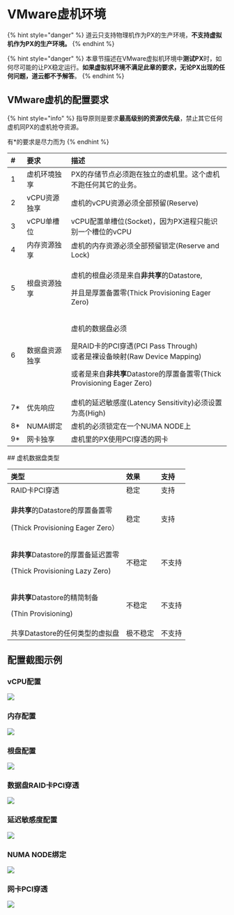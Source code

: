 # VMware虚机环境

{% hint style="danger" %}
道云只支持物理机作为PX的生产环境，**不支持虚拟机作为PX的生产环境。**
{% endhint %}

{% hint style="danger" %}
本章节描述在VMware虚拟机环境中**测试PX**时，如何尽可能的让PX稳定运行。**如果虚拟机环境不满足此章的要求，无论PX出现的任何问题，道云都不予解答**。
{% endhint %}

## VMware虚机的配置要求

{% hint style="info" %}
指导原则是要求**最高级别的资源优先级**，禁止其它任何虚机同PX的虚机抢夺资源。

有\*的要求是尽力而为
{% endhint %}

<table>
  <thead>
    <tr>
      <th style="text-align:left">#</th>
      <th style="text-align:left">&#x8981;&#x6C42;</th>
      <th style="text-align:left">&#x63CF;&#x8FF0;</th>
    </tr>
  </thead>
  <tbody>
    <tr>
      <td style="text-align:left">1</td>
      <td style="text-align:left">&#x865A;&#x673A;&#x73AF;&#x5883;&#x72EC;&#x4EAB;</td>
      <td style="text-align:left">PX&#x7684;&#x5B58;&#x50A8;&#x8282;&#x70B9;&#x5FC5;&#x987B;&#x8DD1;&#x5728;&#x72EC;&#x7ACB;&#x7684;&#x865A;&#x673A;&#x91CC;&#x3002;&#x8FD9;&#x4E2A;&#x865A;&#x673A;&#x4E0D;&#x8DD1;&#x4EFB;&#x4F55;&#x5176;&#x5B83;&#x7684;&#x4E1A;&#x52A1;&#x3002;</td>
    </tr>
    <tr>
      <td style="text-align:left">2</td>
      <td style="text-align:left">vCPU&#x8D44;&#x6E90;&#x72EC;&#x4EAB;</td>
      <td style="text-align:left">&#x865A;&#x673A;&#x7684;vCPU&#x8D44;&#x6E90;&#x5FC5;&#x987B;&#x5168;&#x90E8;&#x9884;&#x7559;(Reserve)</td>
    </tr>
    <tr>
      <td style="text-align:left">3</td>
      <td style="text-align:left">vCPU&#x5355;&#x69FD;&#x4F4D;</td>
      <td style="text-align:left">vCPU&#x914D;&#x7F6E;&#x5355;&#x69FD;&#x4F4D;(Socket)&#xFF0C;&#x56E0;&#x4E3A;PX&#x8FDB;&#x7A0B;&#x53EA;&#x80FD;&#x8BC6;&#x522B;&#x4E00;&#x4E2A;&#x69FD;&#x4F4D;&#x7684;vCPU</td>
    </tr>
    <tr>
      <td style="text-align:left">4</td>
      <td style="text-align:left">&#x5185;&#x5B58;&#x8D44;&#x6E90;&#x72EC;&#x4EAB;</td>
      <td style="text-align:left">&#x865A;&#x673A;&#x7684;&#x5185;&#x5B58;&#x8D44;&#x6E90;&#x5FC5;&#x987B;&#x5168;&#x90E8;&#x9884;&#x7559;&#x9501;&#x5B9A;(Reserve
        and Lock)</td>
    </tr>
    <tr>
      <td style="text-align:left">5</td>
      <td style="text-align:left">&#x6839;&#x76D8;&#x8D44;&#x6E90;&#x72EC;&#x4EAB;</td>
      <td style="text-align:left">
        <p>&#x865A;&#x673A;&#x7684;&#x6839;&#x76D8;&#x5FC5;&#x987B;&#x662F;&#x6765;&#x81EA;<b>&#x975E;&#x5171;&#x4EAB;</b>&#x7684;Datastore,</p>
        <p>&#x5E76;&#x4E14;&#x662F;&#x539A;&#x7F6E;&#x5907;&#x7F6E;&#x96F6;(Thick
          Provisioning Eager Zero)</p>
      </td>
    </tr>
    <tr>
      <td style="text-align:left">6</td>
      <td style="text-align:left">&#x6570;&#x636E;&#x76D8;&#x8D44;&#x6E90;&#x72EC;&#x4EAB;</td>
      <td style="text-align:left">
        <p>&#x865A;&#x673A;&#x7684;&#x6570;&#x636E;&#x76D8;&#x5FC5;&#x987B;</p>
        <p>&#x662F;RAID&#x5361;&#x7684;PCI&#x7A7F;&#x900F;(PCI Pass Through)
          <br />&#x6216;&#x8005;&#x662F;&#x88F8;&#x8BBE;&#x5907;&#x6620;&#x5C04;(Raw Device
          Mapping)</p>
        <p>&#x6216;&#x8005;&#x662F;&#x6765;&#x81EA;<b>&#x975E;&#x5171;&#x4EAB;</b>Datastore&#x7684;&#x539A;&#x7F6E;&#x5907;&#x7F6E;&#x96F6;(Thick
          Provisioning Eager Zero)</p>
      </td>
    </tr>
    <tr>
      <td style="text-align:left">7*</td>
      <td style="text-align:left">&#x4F18;&#x5148;&#x54CD;&#x5E94;</td>
      <td style="text-align:left">&#x865A;&#x673A;&#x7684;&#x5EF6;&#x8FDF;&#x654F;&#x611F;&#x5EA6;(Latency
        Sensitivity)&#x5FC5;&#x987B;&#x8BBE;&#x7F6E;&#x4E3A;&#x9AD8;(High)</td>
    </tr>
    <tr>
      <td style="text-align:left">8*</td>
      <td style="text-align:left">NUMA&#x7ED1;&#x5B9A;</td>
      <td style="text-align:left">&#x865A;&#x673A;&#x7684;&#x5FC5;&#x987B;&#x9501;&#x5B9A;&#x5728;&#x4E00;&#x4E2A;NUMA
        NODE&#x4E0A;</td>
    </tr>
    <tr>
      <td style="text-align:left">9*</td>
      <td style="text-align:left">&#x7F51;&#x5361;&#x72EC;&#x4EAB;</td>
      <td style="text-align:left">&#x865A;&#x673A;&#x91CC;&#x7684;PX&#x4F7F;&#x7528;PCI&#x7A7F;&#x900F;&#x7684;&#x7F51;&#x5361;</td>
    </tr>
  </tbody>
</table>## 虚机数据盘类型

<table>
  <thead>
    <tr>
      <th style="text-align:left">&#x7C7B;&#x578B;</th>
      <th style="text-align:left">&#x6548;&#x679C;</th>
      <th style="text-align:left">&#x652F;&#x6301;</th>
    </tr>
  </thead>
  <tbody>
    <tr>
      <td style="text-align:left">RAID&#x5361;PCI&#x7A7F;&#x900F;</td>
      <td style="text-align:left">&#x7A33;&#x5B9A;</td>
      <td style="text-align:left">&#x652F;&#x6301;</td>
    </tr>
    <tr>
      <td style="text-align:left">
        <p><b>&#x975E;&#x5171;&#x4EAB;</b>&#x7684;Datastore&#x7684;&#x539A;&#x7F6E;&#x5907;&#x7F6E;&#x96F6;</p>
        <p>(Thick Provisioning Eager Zero&#xFF09;</p>
      </td>
      <td style="text-align:left">&#x7A33;&#x5B9A;</td>
      <td style="text-align:left">&#x652F;&#x6301;</td>
    </tr>
    <tr>
      <td style="text-align:left">
        <p><b>&#x975E;&#x5171;&#x4EAB;</b>Datastore&#x7684;&#x539A;&#x7F6E;&#x5907;&#x5EF6;&#x8FDF;&#x7F6E;&#x96F6;</p>
        <p>(Thick Provisioning Lazy Zero)</p>
      </td>
      <td style="text-align:left">&#x4E0D;&#x7A33;&#x5B9A;</td>
      <td style="text-align:left">&#x4E0D;&#x652F;&#x6301;</td>
    </tr>
    <tr>
      <td style="text-align:left">
        <p><b>&#x975E;&#x5171;&#x4EAB;</b>Datastore&#x7684;&#x7CBE;&#x7B80;&#x5236;&#x5907;</p>
        <p>(Thin Provisioning)</p>
      </td>
      <td style="text-align:left">&#x4E0D;&#x7A33;&#x5B9A;</td>
      <td style="text-align:left">&#x4E0D;&#x652F;&#x6301;</td>
    </tr>
    <tr>
      <td style="text-align:left">&#x5171;&#x4EAB;Datastore&#x7684;&#x4EFB;&#x4F55;&#x7C7B;&#x578B;&#x7684;&#x865A;&#x62DF;&#x76D8;</td>
      <td
      style="text-align:left">&#x6781;&#x4E0D;&#x7A33;&#x5B9A;</td>
        <td style="text-align:left">&#x4E0D;&#x652F;&#x6301;</td>
    </tr>
  </tbody>
</table>

## 配置截图示例

### vCPU配置

![](../../.gitbook/assets/image%20%289%29.png)

### 内存配置

![](../../.gitbook/assets/image%20%2810%29.png)

### 根盘配置

![](../../.gitbook/assets/image%20%284%29.png)

### 数据盘RAID卡PCI穿透

![](../../.gitbook/assets/image%20%287%29.png)

### 延迟敏感度配置

![](../../.gitbook/assets/image%20%288%29.png)

### NUMA NODE绑定

![](../../.gitbook/assets/image.png)

### 网卡PCI穿透

![](../../.gitbook/assets/image%20%283%29.png)



